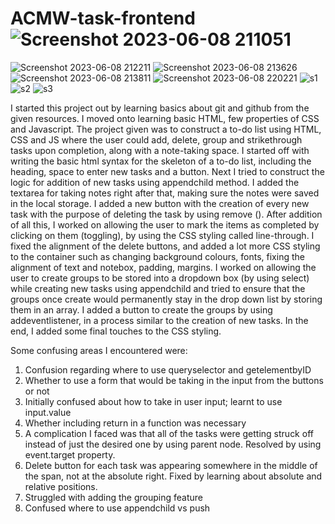 # ACMW-task-frontend![Screenshot 2023-06-08 211051](https://github.com/xstuti/ACMW-task-frontend/assets/127834817/129a8765-9d10-4ed6-a2c5-944589cbdeaa)
![Screenshot 2023-06-08 212211](https://github.com/xstuti/ACMW-task-frontend/assets/127834817/207e6024-87dd-47e5-859f-eb2e70ba8f81)
![Screenshot 2023-06-08 213626](https://github.com/xstuti/ACMW-task-frontend/assets/127834817/b1aa33b5-1ffc-4658-a44f-7b67ba3294d7)
![Screenshot 2023-06-08 213811](https://github.com/xstuti/ACMW-task-frontend/assets/127834817/07484bd4-4b68-4a4a-a976-423ca4ecfd9b)
![Screenshot 2023-06-08 220221](https://github.com/xstuti/ACMW-task-frontend/assets/127834817/fd3f62d3-e026-4533-94e0-56d52c22bf1b)
![s1](https://github.com/xstuti/ACMW-task-frontend/assets/127834817/3e9eb453-6e8f-4e8a-8356-7393191e1aa8)
![s2](https://github.com/xstuti/ACMW-task-frontend/assets/127834817/a5e09f75-6778-4485-849b-bf14446cb7df)
![s3](https://github.com/xstuti/ACMW-task-frontend/assets/127834817/0ac10356-fdaa-449b-a126-3194cc7aa676)


I started this project out by learning basics about git and github from the given resources. I moved onto learning basic HTML, few properties of CSS and Javascript.
The project given was to construct a to-do list using HTML, CSS and JS where the user could add, delete, group and strikethrough tasks upon completion, along with a note-taking space.
I started off with writing the basic html syntax for the skeleton of a to-do list, including the heading, space to enter new tasks and a button. Next I tried to construct the logic for addition of new tasks using appendchild method. I added the textarea for taking notes right after that, making sure the notes were saved in the local storage. I added a new button with the creation of every new task with the purpose of deleting the task by using remove (). After addition of all this, I worked on allowing the user to mark the items as completed by clicking on them (toggling), by using the CSS styling called line-through.
I fixed the alignment of the delete buttons, and added a lot more CSS styling to the container such as changing background colours, fonts, fixing the alignment of text and notebox, padding, margins.
I worked on allowing the user to create groups to be stored into a dropdown box (by using select) while creating new tasks using appendchild and tried to ensure that the groups once create would permanently stay in the drop down list by storing them in an array. I added a button to create the groups by using addeventlistener, in a process similar to the creation of new tasks. In the end, I added some final touches to the CSS styling.

Some confusing areas I encountered were: 
1. Confusion regarding where to use queryselector and getelementbyID
2. Whether to use a form that would be taking in the input from the buttons or not
3. Initially confused about how to take in user input; learnt to use input.value
4. Whether including return in a function was necessary
5. A complication I faced was that all of the tasks were getting struck off instead of just the desired one by using parent node. Resolved by using event.target property.
6. Delete button for each task was appearing somewhere in the middle of the span, not at the absolute right. Fixed by learning about absolute and relative positions.
7. Struggled with adding the grouping feature
8. Confused where to use appendchild vs push
